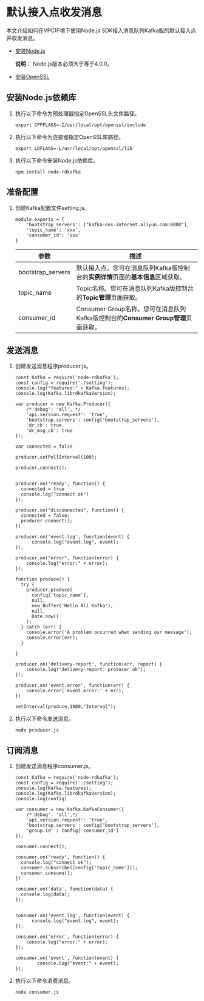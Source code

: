 # 默认接入点收发消息

本文介绍如何在VPC环境下使用Node.js SDK接入消息队列Kafka版的默认接入点并收发消息。

-   [安装Node.js](https://nodejs.org/en/download/)

    **说明：** Node.js版本必须大于等于4.0.0。

-   [安装OpenSSL](https://www.openssl.org/source/)

## 安装Node.js依赖库

1.  执行以下命令为预处理器指定OpenSSL头文件路径。

    ```
    export CPPFLAGS=-I/usr/local/opt/openssl/include
    ```

2.  执行以下命令为连接器指定OpenSSL库路径。

    ```
    export LDFLAGS=-L/usr/local/opt/openssl/lib
    ```

3.  执行以下命令安装Node.js依赖库。

    ```
    npm install node-rdkafka
    ```


## 准备配置

1.  创建Kafka配置文件setting.js。

    ```
    module.exports = {
        'bootstrap_servers': ["kafka-ons-internet.aliyun.com:8080"],
        'topic_name': 'xxx',
        'consumer_id': 'xxx'
    }
    ```

    |参数|描述|
    |--|--|
    |bootstrap\_servers|默认接入点。您可在消息队列Kafka版控制台的**实例详情**页面的**基本信息**区域获取。|
    |topic\_name|Topic名称。您可在消息队列Kafka版控制台的**Topic管理**页面获取。|
    |consumer\_id|Consumer Group名称。您可在消息队列Kafka版控制台的**Consumer Group管理**页面获取。|


## 发送消息

1.  创建发送消息程序producer.js。

    ```
    const Kafka = require('node-rdkafka');
    const config = require('./setting');
    console.log("features:" + Kafka.features);
    console.log(Kafka.librdkafkaVersion);
    
    var producer = new Kafka.Producer({
        /*'debug': 'all', */
        'api.version.request': 'true',
        'bootstrap.servers': config['bootstrap_servers'],
        'dr_cb': true,
        'dr_msg_cb': true
    });
    
    var connected = false
    
    producer.setPollInterval(100);
    
    producer.connect();
    
    
    producer.on('ready', function() {
      connected = true
      console.log("connect ok")
    });
    
    producer.on("disconnected", function() {
      connected = false;
      producer.connect();
    })
    
    producer.on('event.log', function(event) {
          console.log("event.log", event);
    });
    
    producer.on("error", function(error) {
        console.log("error:" + error);
    });
    
    function produce() {
      try {
        producer.produce(
          config['topic_name'],   
          null,      
          new Buffer('Hello Ali Kafka'),      
          null,   
          Date.now()
        );
      } catch (err) {
        console.error('A problem occurred when sending our message');
        console.error(err);
      }
    
    }
    
    producer.on('delivery-report', function(err, report) {
        console.log("delivery-report: producer ok");
    });
    
    producer.on('event.error', function(err) {
        console.error('event.error:' + err);
    })
    
    setInterval(produce,1000,"Interval");
    ```

2.  执行以下命令发送消息。

    ```
    node producer.js
    ```


## 订阅消息

1.  创建发送消息程序consumer.js。

    ```
    const Kafka = require('node-rdkafka');
    const config = require('./setting');
    console.log(Kafka.features);
    console.log(Kafka.librdkafkaVersion);
    console.log(config)
    
    var consumer = new Kafka.KafkaConsumer({
        /*'debug': 'all',*/
        'api.version.request': 'true',
        'bootstrap.servers': config['bootstrap_servers'],
        'group.id' : config['consumer_id']
    });
    
    consumer.connect();
    
    consumer.on('ready', function() {
      console.log("connect ok");
      consumer.subscribe([config['topic_name']]);
      consumer.consume();
    })
    
    consumer.on('data', function(data) {
      console.log(data);
    });
    
    
    consumer.on('event.log', function(event) {
          console.log("event.log", event);
    });
    
    consumer.on('error', function(error) {
        console.log("error:" + error);
    });
    
    consumer.on('event', function(event) {
            console.log("event:" + event);
    });
    ```

2.  执行以下命令消费消息。

    ```
    node consumer.js
    ```


